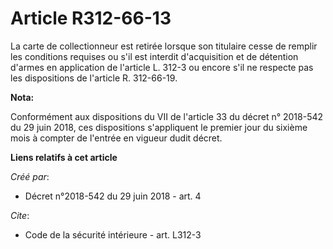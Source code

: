 # Article R312-66-13

La carte de collectionneur est retirée lorsque son titulaire cesse de remplir les conditions requises ou s'il est interdit
d'acquisition et de détention d'armes en application de l'article L. 312-3 ou encore s'il ne respecte pas les dispositions de
l'article R. 312-66-19.

**Nota:**

Conformément aux dispositions du VII de l'article 33 du décret n° 2018-542 du 29 juin 2018, ces dispositions s'appliquent le
premier jour du sixième mois à compter de l'entrée en vigueur dudit décret.

**Liens relatifs à cet article**

_Créé par_:

  - Décret n°2018-542 du 29 juin 2018 - art. 4

_Cite_:

  - Code de la sécurité intérieure - art. L312-3

